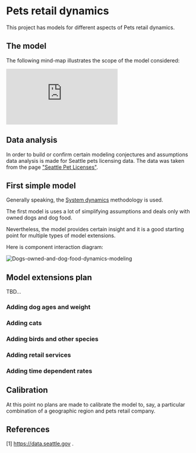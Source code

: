 # Pets retail dynamics

This project has models for different aspects of Pets retail dynamics.

## The model

The following mind-map illustrates the scope of the model considered:

![Pets-retail-dynamics-mind-map](https://github.com/antononcube/SystemModeling/raw/master/Projects/Pets-retail-dynamics/Diagrams/Pets-retail-dynamics-mind-map.pdf) 


## Data analysis

In order to build or confirm certain modeling conjectures and assumptions data analysis is made
for Seattle pets licensing data.
The data was taken from the page
["Seattle Pet Licenses"](https://data.seattle.gov/Community/Seattle-Pet-Licenses/jguv-t9rb/data). 

## First simple model

Generally speaking, the 
[System dynamics](https://en.wikipedia.org/wiki/System_dynamics) 
methodology is used. 

The first model is uses a lot of simplifying assumptions and deals only with owned dogs and dog food.

Nevertheless, the model provides certain insight and it is a good starting point for multiple types of
model extensions. 

Here is component interaction diagram:

![Dogs-owned-and-dog-food-dynamics-modeling](https://github.com/antononcube/SystemModeling/raw/master/Projects/Pets-retail-dynamics/Diagrams/Dogs-owned-and-dog-food-dynamics-modeling.png) 


## Model extensions plan

TBD...

### Adding dog ages and weight

### Adding cats

### Adding birds and other species

### Adding retail services 

### Adding time dependent rates 

## Calibration

At this point no plans are made to calibrate the model to, say, a particular combination of 
a geographic region and pets retail company.


## References

\[1\] https://data.seattle.gov .